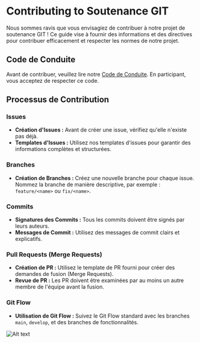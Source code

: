 # Contributing to Soutenance GIT

Nous sommes ravis que vous envisagiez de contribuer à notre projet de soutenance GIT ! Ce guide vise à fournir des informations et des directives pour contribuer efficacement et respecter les normes de notre projet.

## Code de Conduite

Avant de contribuer, veuillez lire notre [Code de Conduite](https://github.com/Florddev/ProjetGit/blob/develop/CODE_OF_CONDUCT.md). En participant, vous acceptez de respecter ce code.

## Processus de Contribution

### Issues

- **Création d'Issues :** Avant de créer une issue, vérifiez qu'elle n'existe pas déjà.
- **Templates d'Issues :** Utilisez nos templates d'issues pour garantir des informations complètes et structurées.

### Branches

- **Création de Branches :** Créez une nouvelle branche pour chaque issue. Nommez la branche de manière descriptive, par exemple : `feature/<name>` ou `fix/<name>`.

### Commits

- **Signatures des Commits :** Tous les commits doivent être signés par leurs auteurs.
- **Messages de Commit :** Utilisez des messages de commit clairs et explicatifs.

### Pull Requests (Merge Requests)

- **Création de PR :** Utilisez le template de PR fourni pour créer des demandes de fusion (Merge Requests).
- **Revue de PR :** Les PR doivent être examinées par au moins un autre membre de l'équipe avant la fusion.

### Git Flow

- **Utilisation de Git Flow :** Suivez le Git Flow standard avec les branches `main`, `develop`, et des branches de fonctionnalités.

![Alt text](https://www.bitbull.it/blog/git-flow-come-funziona/gitflow-1.png)